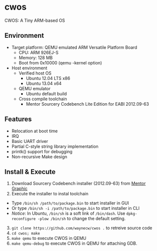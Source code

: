 cwos
====

CWOS: A Tiny ARM-based OS 

Environment
-----------

* Target platform: QEMU emulated ARM Versatile Platform Board 
  - CPU: ARM 926EJ-S
  - Memory: 128 MB
  - Boot from 0x10000 (qemu -kernel option)
* Host environment
  - Verified host OS
      * Ubuntu 12.04 LTS x86
      * Ubuntu 13.04 x64
  - QEMU emulator
      * Ubuntu default build
  - Cross compile toolchain
      * Mentor Sourcery Codebench Lite Edition for EABI 2012.09-63

Features
--------

* Relocation at boot time
* IRQ
* Basic UART driver
* Partial C-style string library implementation
* printk() support for debugging
* Non-recursive Make design


Install & Execute
-----------------
1.  Download Sourcery Codebench installer (2012.09-63) from [Mentor Graphic][1]
2.  Execute the installer to instal toolchain
  *  Type `/bin/sh /path/to/package.bin` to start installer in GUI
  *  Or type `/bin/sh -i /path/to/package.bin` to start installer in CLI
  *  *Notice*: In Ubuntu, `/bin/sh` is a soft link of `/bin/dash`. Use `dpkg-reconfigure -plow /bin/sh` to change the default setting.
3.  `git clone https://github.com/waynecw/cwos .` to retreive source code
4.  `cd cwos; make`
5.  `make qemu` to execute CWOS in QEMU
6.  `make qemu-debug` to execute CWOS in QEMU for attaching GDB.

[1]: http://www.mentor.com/embedded-software/sourcery-tools/sourcery-codebench/overview
